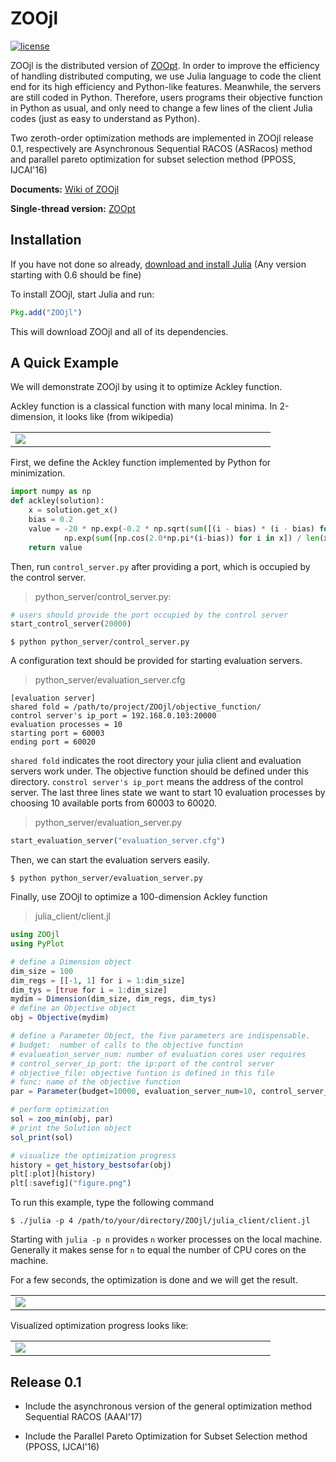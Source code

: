 # ZOOjl

[![license](https://img.shields.io/github/license/mashape/apistatus.svg?maxAge=2592000)](https://github.com/eyounx/ZOOjl/blob/master/LICENSE)

ZOOjl is the distributed version of [ZOOpt](https://github.com/eyounx/ZOOpt). In order to improve the efficiency of handling distributed computing, we use Julia language to code the client end for its high efficiency and Python-like features. Meanwhile, the servers are still coded in Python. Therefore, users programs their objective function in Python as usual, and only need to change a few lines of the client Julia codes (just as easy to understand as Python). 

Two  zeroth-order optimization methods are implemented in ZOOjl release 0.1, respectively are Asynchronous Sequential RACOS  (ASRacos) method and parallel pareto optimization for subset selection method (PPOSS, IJCAI'16)

**Documents:** [Wiki of ZOOjl]()

**Single-thread version:** [ZOOpt](https://github.com/eyounx/ZOOpt)

## Installation

If you have not done so already, [download and install Julia](http://julialang.org/downloads/) (Any version starting with 0.6 should be fine)

To install ZOOjl, start Julia and run:

```julia
Pkg.add("ZOOjl")
```

This will download ZOOjl and all of its dependencies.

## A Quick Example

We will demonstrate ZOOjl by using it to optimize Ackley function.

Ackley function is a classical function with many local minima. In 2-dimension, it looks like (from wikipedia)

<table border=0><tr><td width="400px"><img src="https://upload.wikimedia.org/wikipedia/commons/thumb/9/98/Ackley%27s_function.pdf/page1-400px-Ackley%27s_function.pdf.jpg"/></td></tr></table>

First, we define the Ackley function implemented by Python for minimization.

```python
import numpy as np
def ackley(solution):
    x = solution.get_x()
    bias = 0.2
    value = -20 * np.exp(-0.2 * np.sqrt(sum([(i - bias) * (i - bias) for i in x]) / len(x))) - \
            np.exp(sum([np.cos(2.0*np.pi*(i-bias)) for i in x]) / len(x)) + 20.0 + np.e
    return value	
```

Then, run `control_server.py` after providing a port, which is occupied by the control server. 

> python_server/control_server.py:

```python
# users should provide the port occupied by the control server
start_control_server(20000)
```

```
$ python python_server/control_server.py
```

A configuration text should be provided for starting evaluation servers.

> python_server/evaluation_server.cfg

```
[evaluation server]
shared fold = /path/to/project/ZOOjl/objective_function/
control server's ip_port = 192.168.0.103:20000
evaluation processes = 10
starting port = 60003
ending port = 60020
```

`shared fold` indicates the root directory  your julia client and evaluation servers work under. The objective function should be defined under this directory. `constrol server's ip_port` means the address of the control server. The last three lines state we want to start 10 evaluation processes by choosing 10 available ports from 60003 to 60020.

>  python_server/evaluation_server.py

```python
start_evaluation_server("evaluation_server.cfg")
```

Then, we can start the evaluation servers easily. 

```
$ python python_server/evaluation_server.py
```

Finally, use ZOOjl to optimize a 100-dimension Ackley function 

> julia_client/client.jl

```julia
using ZOOjl
using PyPlot

# define a Dimension object
dim_size = 100
dim_regs = [[-1, 1] for i = 1:dim_size]
dim_tys = [true for i = 1:dim_size]
mydim = Dimension(dim_size, dim_regs, dim_tys)
# define an Objective object
obj = Objective(mydim)

# define a Parameter Object, the five parameters are indispensable.
# budget:  number of calls to the objective function
# evalueation_server_num: number of evaluation cores user requires
# control_server_ip_port: the ip:port of the control server
# objective_file: objective funtion is defined in this file
# func: name of the objective function
par = Parameter(budget=10000, evaluation_server_num=10, control_server_ip_port="192.168.1.105:20000", objective_file="fx.py", func="ackley")

# perform optimization
sol = zoo_min(obj, par)
# print the Solution object
sol_print(sol)

# visualize the optimization progress
history = get_history_bestsofar(obj)
plt[:plot](history)
plt[:savefig]("figure.png")
```

To run this example, type the following command

```
$ ./julia -p 4 /path/to/your/directory/ZOOjl/julia_client/client.jl
```

Starting with `julia -p n` provides `n` worker processes on the local machine. Generally it makes sense for `n` to equal the number of CPU cores on the machine.

For a few seconds, the optimization is done and we will get the result.

<table border=0><tr><td width="700px"><img src="https://github.com/eyounx/ZOOjl.jl/blob/master/img/result.png"/></td></tr></table>

Visualized optimization progress looks like:

<table border=0><tr><td width="400px"><img src="https://github.com/eyounx/ZOOjl.jl/blob/master/img/figure.png"/></td></tr></table>

## Release 0.1

* Include the asynchronous version of the general optimization method Sequential RACOS (AAAI'17)
* Include the Parallel Pareto Optimization for Subset Selection  method (PPOSS, IJCAI'16)

  ​			
  ​		
  ​	
